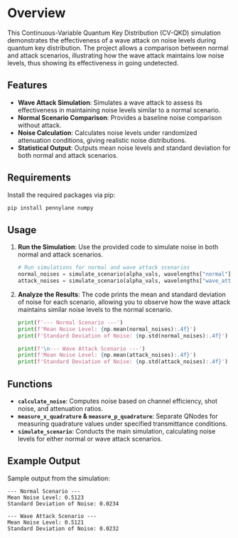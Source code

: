 # Overview

This Continuous-Variable Quantum Key Distribution (CV-QKD) simulation demonstrates the effectiveness of a wave attack on noise levels during quantum key distribution. The project allows a comparison between normal and attack scenarios, illustrating how the wave attack maintains low noise levels, thus showing its effectiveness in going undetected.

## Features

- **Wave Attack Simulation**: Simulates a wave attack to assess its effectiveness in maintaining noise levels similar to a normal scenario.
- **Normal Scenario Comparison**: Provides a baseline noise comparison without attack.
- **Noise Calculation**: Calculates noise levels under randomized attenuation conditions, giving realistic noise distributions.
- **Statistical Output**: Outputs mean noise levels and standard deviation for both normal and attack scenarios.

## Requirements

Install the required packages via pip:
```bash
pip install pennylane numpy
```

## Usage

1. **Run the Simulation**: Use the provided code to simulate noise in both normal and attack scenarios.

    ```python
    # Run simulations for normal and wave attack scenarios
    normal_noises = simulate_scenario(alpha_vals, wavelengths["normal"])
    attack_noises = simulate_scenario(alpha_vals, wavelengths["wave_attack"])
    ```

2. **Analyze the Results**: The code prints the mean and standard deviation of noise for each scenario, allowing you to observe how the wave attack maintains similar noise levels to the normal scenario.

    ```python
    print(f'--- Normal Scenario ---')
    print(f'Mean Noise Level: {np.mean(normal_noises):.4f}')
    print(f'Standard Deviation of Noise: {np.std(normal_noises):.4f}')

    print(f'\n--- Wave Attack Scenario ---')
    print(f'Mean Noise Level: {np.mean(attack_noises):.4f}')
    print(f'Standard Deviation of Noise: {np.std(attack_noises):.4f}')
    ```

## Functions

- **`calculate_noise`**: Computes noise based on channel efficiency, shot noise, and attenuation ratios.
- **`measure_x_quadrature` & `measure_p_quadrature`**: Separate QNodes for measuring quadrature values under specified transmittance conditions.
- **`simulate_scenario`**: Conducts the main simulation, calculating noise levels for either normal or wave attack scenarios.

## Example Output

Sample output from the simulation:

```
--- Normal Scenario ---
Mean Noise Level: 0.5123
Standard Deviation of Noise: 0.0234

--- Wave Attack Scenario ---
Mean Noise Level: 0.5121
Standard Deviation of Noise: 0.0232
```
